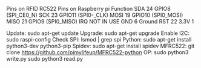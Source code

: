 Pins on RFID RC522      Pins on Raspberry pi      Function
SDA                         24                 GPIO8 (SPI_CE0_N)
SCK                          23                GPIO11 (SPI0-_CLK)
MOSI                          19                GPIO10 (SPI0_MOSI)
MISO                          21                GPIO9 (SPI0_MISO)
IRQ                        NOT IN  USE
GND                          6                    Ground
RST                          22
3.3V                           1

Update: sudo apt-get update
Upgrade: sudo apt-get upgrade
Enable I2C: sudo raspi-config
Check SPI: lsmod | grep spi
Python: sudo apt-get install python3-dev python3-pip
Spidev: sudo apt-get install  spidev
MFRC522: git clone  https://github.com/pimylifeup/MFRC522-python
OP: sudo python3 write.py
    sudo python3 read.py
